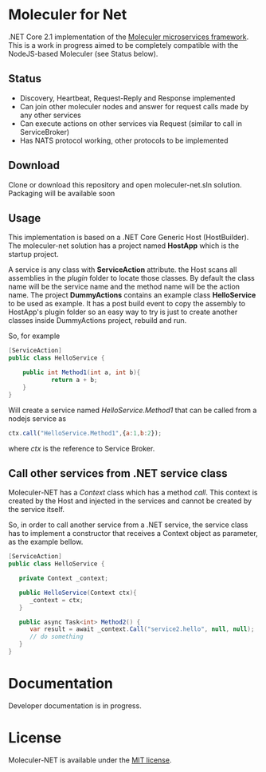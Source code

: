 # Moleculer for Net


.NET Core 2.1 implementation of the [Moleculer microservices framework](http://moleculer.services/).
This is a work in progress aimed to be completely compatible with the NodeJS-based Moleculer (see Status below).


## Status

* Discovery, Heartbeat, Request-Reply and Response implemented
* Can join other moleculer nodes and answer for request calls made by any other services
* Can execute actions on other services via Request (similar to call in ServiceBroker)
* Has NATS protocol working, other protocols to be implemented

## Download

Clone or download this repository and open moleculer-net.sln solution. 
Packaging will be available soon


## Usage

This implementation is based on a .NET Core Generic Host (HostBuilder). The moleculer-net solution has a project 
named **HostApp** which is the startup project.

A service is any class with **ServiceAction** attribute. the Host scans all assemblies in the *plugin* folder to locate those classes.
By default the class name will be the service name and the method name will be the action name. The project **DummyActions** contains 
an example class **HelloService** to be used as example. It has a post build event to copy the assembly to HostApp's plugin folder so
an easy way to try is just to create another classes inside DummyActions project, rebuild and run.

So, for example

```csharp
[ServiceAction]
public class HelloService {

    public int Method1(int a, int b){
            return a + b;
    }
}
```

Will create a service named *HelloService.Method1* that can be called from a nodejs service as

```javascript
ctx.call("HelloService.Method1",{a:1,b:2});
```
where *ctx* is the reference to Service Broker.

## Call other services from .NET service class

Moleculer-NET has a *Context* class which has a method *call*. This context is created by the Host and 
injected in the services and cannot be created by the service itself. 

So, in order to call another service from a .NET service, the service class has to implement a constructor
that receives a Context object as parameter, as the example bellow.

```csharp
[ServiceAction]
public class HelloService {

   private Context _context;

   public HelloService(Context ctx){
      _context = ctx;
   }

   public async Task<int> Method2() {
      var result = await _context.Call("service2.hello", null, null);
      // do something
   }
}
```

# Documentation
Developer documentation is in progress. 

# License
Moleculer-NET is available under the [MIT license](https://tldrlegal.com/license/mit-license).